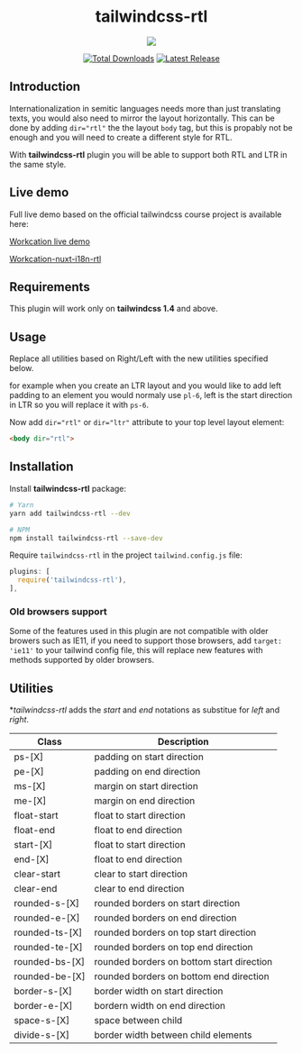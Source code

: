 <h1 align="center">
  tailwindcss-rtl
</h1>
<p align="center">
  <a href="https://workcation-rtl.netlify.com/en/" >
    <img src="https://i.imgur.com/QSY8nNU.gif">
  </a>
</p>
<p align="center">
  <a href="https://www.npmjs.com/package/tailwindcss-rtl"><img src="https://img.shields.io/npm/dt/tailwindcss-rtl.svg" alt="Total Downloads"></a>
  <a href="https://www.npmjs.com/package/tailwindcss-rtl"><img src="https://img.shields.io/npm/v/tailwindcss-rtl.svg" alt="Latest Release"> </a>
</p>


## Introduction

Internationalization in semitic languages needs more than just translating texts, you would also need to mirror the layout horizontally.
This can be done by adding `dir="rtl"` the the layout `body` tag, but this is propably not be enough and you will need to create a different style for RTL.

With **tailwindcss-rtl** plugin you will be able to support both RTL and LTR in the same style.

## Live demo

Full live demo based on the official tailwindcss course project is available here: 

[Workcation live demo](https://workcation-rtl.netlify.app/en/)

[Workcation-nuxt-i18n-rtl](https://github.com/20lives/workcation-nuxt-i18n-rtl)

## Requirements

This plugin will work only on **tailwindcss 1.4** and above.

## Usage

Replace all utilities based on Right/Left with the new utilities specified below.

for example when you create an LTR layout and you would like to add left padding to an element you would normaly use `pl-6`, left is the start direction in LTR so you will replace it with `ps-6`.

Now add  `dir="rtl"` or `dir="ltr"` attribute to your top level layout element:

```html
<body dir="rtl">
```

## Installation

Install **tailwindcss-rtl** package:

```bash
# Yarn
yarn add tailwindcss-rtl --dev

# NPM
npm install tailwindcss-rtl --save-dev
```

Require `tailwindcss-rtl` in the project `tailwind.config.js` file:

```javascript
plugins: [
  require('tailwindcss-rtl'),
],
```

### Old browsers support

Some of the features used in this plugin are not compatible with older browers such as IE11, if you need to support those browsers, add `target: 'ie11'` to your tailwind config file, this will replace new features with methods supported by older browsers.

## Utilities

**tailwindcss-rtl* adds the *start* and *end* notations as substitue for *left* and *right*.

| Class          | Description                               | 
| -------------- | ----------------------------------------- |
| ps-[X]         | padding on start direction                |
| pe-[X]         | padding on end direction                  |
| ms-[X]         | margin on start direction                 |
| me-[X]         | margin on end direction                   |
| float-start    | float to start direction                  |
| float-end      | float to end direction                    |
| start-[X]      | float to start direction                  |
| end-[X]        | float to end direction                    |
| clear-start    | clear to start direction                  |
| clear-end      | clear to end direction                    |
| rounded-s-[X]  | rounded borders on start direction        |
| rounded-e-[X]  | rounded borders on end direction          |
| rounded-ts-[X] | rounded borders on top start direction    |
| rounded-te-[X] | rounded borders on top end direction      |
| rounded-bs-[X] | rounded borders on bottom start direction |
| rounded-be-[X] | rounded borders on bottom end direction   |
| border-s-[X]   | border width on start direction           |
| border-e-[X]   | bordern width on end direction            |
| space-s-[X]    | space between child                       |
| divide-s-[X]   | border width between child elements       |

[npm-version]: https://img.shields.io/npm/v/tailwindcss-rtl.svg?style=flat-square
[npm-downloads]: https://img.shields.io/npm/dw/tailwindcss-rtl?style=flat-square
[npm]: https://www.npmjs.org/package/tailwindcss-rtl
